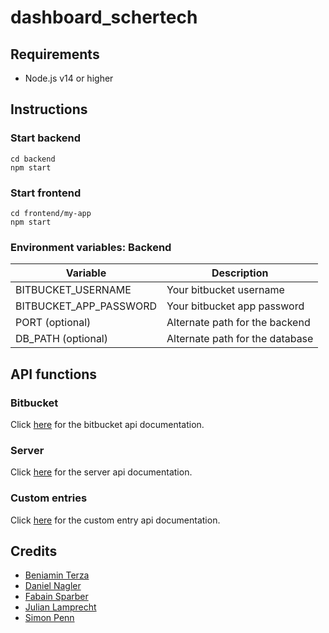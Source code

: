 # dashboard_schertech


## Requirements
- Node.js v14 or higher



## Instructions

### Start backend
````
cd backend
npm start
````

### Start frontend
````
cd frontend/my-app
npm start
````


### Environment variables: Backend
Variable | Description
--- | ---
BITBUCKET_USERNAME | Your bitbucket username
BITBUCKET_APP_PASSWORD | Your bitbucket app password
PORT (optional) | Alternate path for the backend
DB_PATH (optional) | Alternate path for the database



## API functions

### Bitbucket
Click [here](documentation/bitbucket_api.md) for the bitbucket api documentation.

### Server
Click [here](documentation/server_api.md) for the server api documentation.

### Custom entries
Click [here](documentation/custom_entry_api.md) for the custom entry api documentation.


## Credits
- [Beniamin Terza](https://github.com/beniaminterza)
- [Daniel Nagler](https://github.com/dado-official)
- [Fabain Sparber](https://github.com/SparberFabian)
- [Julian Lamprecht](https://github.com/Juli-EXP)
- [Simon Penn](https://github.com/smnpenn)
